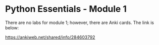 # Python Essentials - Module 1

There are no labs for module 1; however, there are Anki cards. The link is below:

https://ankiweb.net/shared/info/284603792